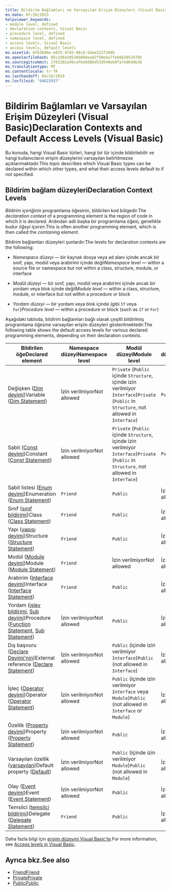 ```yaml
---
title: Bildirim Bağlamları ve Varsayılan Erişim Düzeyleri (Visual Basic)
ms.date: 07/20/2015
helpviewer_keywords:
- module level, defined
- declaration contexts, Visual Basic
- procedure level, defined
- namespace level, defined
- access levels, Visual Basic
- access levels, default levels
ms.assetid: bf63b96e-e825-4745-88c8-5dae222728db
ms.openlocfilehash: 05c2d6420526b660ead2f50eba7feb6b20524705
ms.sourcegitcommit: 2701302a99cafbe0d86d53d540eb0fa7e9b46b36
ms.translationtype: MT
ms.contentlocale: tr-TR
ms.lasthandoff: 04/28/2019
ms.locfileid: "64623937"
---
```

# <a name="declaration-contexts-and-default-access-levels-visual-basic"></a><span data-ttu-id="5a24f-102">Bildirim Bağlamları ve Varsayılan Erişim Düzeyleri (Visual Basic)</span><span class="sxs-lookup"><span data-stu-id="5a24f-102">Declaration Contexts and Default Access Levels (Visual Basic)</span></span>
<span data-ttu-id="5a24f-103">Bu konuda, hangi Visual Basic türleri, hangi bir tür içinde bildirilebilir ve hangi kullanıcıların erişim düzeylerini varsayılan belirtilmezse açıklanmaktadır.</span><span class="sxs-lookup"><span data-stu-id="5a24f-103">This topic describes which Visual Basic types can be declared within which other types, and what their access levels default to if not specified.</span></span>  
  
## <a name="declaration-context-levels"></a><span data-ttu-id="5a24f-104">Bildirim bağlam düzeyleri</span><span class="sxs-lookup"><span data-stu-id="5a24f-104">Declaration Context Levels</span></span>  
 <span data-ttu-id="5a24f-105">*Bildirim içeriğinin* programlama öğesinin, bildirilen kod bölgedir.</span><span class="sxs-lookup"><span data-stu-id="5a24f-105">The *declaration context* of a programming element is the region of code in which it is declared.</span></span> <span data-ttu-id="5a24f-106">Ardından adlı başka bir programlama öğesi, genellikle budur *öğeyi içeren*.</span><span class="sxs-lookup"><span data-stu-id="5a24f-106">This is often another programming element, which is then called the *containing element*.</span></span>  
  
 <span data-ttu-id="5a24f-107">Bildirim bağlamları düzeyleri şunlardır:</span><span class="sxs-lookup"><span data-stu-id="5a24f-107">The levels for declaration contexts are the following:</span></span>  
  
- <span data-ttu-id="5a24f-108">*Namespace düzeyi* — bir kaynak dosya veya ad alanı içinde ancak bir sınıf, yapı, modül veya arabirimi içinde değil</span><span class="sxs-lookup"><span data-stu-id="5a24f-108">*Namespace level* — within a source file or namespace but not within a class, structure, module, or interface</span></span>  
  
- <span data-ttu-id="5a24f-109">*Modül düzeyi* — bir sınıf, yapı, modül veya arabirimi içinde ancak bir yordam veya blok içinde değil</span><span class="sxs-lookup"><span data-stu-id="5a24f-109">*Module level* — within a class, structure, module, or interface but not within a procedure or block</span></span>  
  
- <span data-ttu-id="5a24f-110">*Yordam düzeyi* — bir yordam veya blok içinde (gibi `If` veya `For`)</span><span class="sxs-lookup"><span data-stu-id="5a24f-110">*Procedure level* — within a procedure or block (such as `If` or `For`)</span></span>  
  
 <span data-ttu-id="5a24f-111">Aşağıdaki tabloda, bildirim bağlamları bağlı olarak çeşitli bildirilmiş programlama öğesine varsayılan erişim düzeyleri gösterilmektedir.</span><span class="sxs-lookup"><span data-stu-id="5a24f-111">The following table shows the default access levels for various declared programming elements, depending on their declaration contexts.</span></span>  
  
|<span data-ttu-id="5a24f-112">Bildirilen öğe</span><span class="sxs-lookup"><span data-stu-id="5a24f-112">Declared element</span></span>|<span data-ttu-id="5a24f-113">Namespace düzeyi</span><span class="sxs-lookup"><span data-stu-id="5a24f-113">Namespace level</span></span>|<span data-ttu-id="5a24f-114">Modül düzeyi</span><span class="sxs-lookup"><span data-stu-id="5a24f-114">Module level</span></span>|<span data-ttu-id="5a24f-115">Yordam düzeyi</span><span class="sxs-lookup"><span data-stu-id="5a24f-115">Procedure level</span></span>|  
|----------------------|---------------------|------------------|---------------------|  
|<span data-ttu-id="5a24f-116">Değişken ([Dim deyimi](../../../visual-basic/language-reference/statements/dim-statement.md))</span><span class="sxs-lookup"><span data-stu-id="5a24f-116">Variable ([Dim Statement](../../../visual-basic/language-reference/statements/dim-statement.md))</span></span>|<span data-ttu-id="5a24f-117">İzin verilmiyor</span><span class="sxs-lookup"><span data-stu-id="5a24f-117">Not allowed</span></span>|<span data-ttu-id="5a24f-118">`Private` (`Public` içinde `Structure`, içinde izin verilmiyor `Interface`)</span><span class="sxs-lookup"><span data-stu-id="5a24f-118">`Private` (`Public` in `Structure`, not allowed in `Interface`)</span></span>|`Public`|  
|<span data-ttu-id="5a24f-119">Sabit ([Const deyimi](../../../visual-basic/language-reference/statements/const-statement.md))</span><span class="sxs-lookup"><span data-stu-id="5a24f-119">Constant ([Const Statement](../../../visual-basic/language-reference/statements/const-statement.md))</span></span>|<span data-ttu-id="5a24f-120">İzin verilmiyor</span><span class="sxs-lookup"><span data-stu-id="5a24f-120">Not allowed</span></span>|<span data-ttu-id="5a24f-121">`Private` (`Public` içinde `Structure`, içinde izin verilmiyor `Interface`)</span><span class="sxs-lookup"><span data-stu-id="5a24f-121">`Private` (`Public` in `Structure`, not allowed in `Interface`)</span></span>|`Public`|  
|<span data-ttu-id="5a24f-122">Sabit listesi ([Enum deyimi](../../../visual-basic/language-reference/statements/enum-statement.md))</span><span class="sxs-lookup"><span data-stu-id="5a24f-122">Enumeration ([Enum Statement](../../../visual-basic/language-reference/statements/enum-statement.md))</span></span>|`Friend`|`Public`|<span data-ttu-id="5a24f-123">İzin verilmiyor</span><span class="sxs-lookup"><span data-stu-id="5a24f-123">Not allowed</span></span>|  
|<span data-ttu-id="5a24f-124">Sınıf ([sınıf bildirimi](../../../visual-basic/language-reference/statements/class-statement.md))</span><span class="sxs-lookup"><span data-stu-id="5a24f-124">Class ([Class Statement](../../../visual-basic/language-reference/statements/class-statement.md))</span></span>|`Friend`|`Public`|<span data-ttu-id="5a24f-125">İzin verilmiyor</span><span class="sxs-lookup"><span data-stu-id="5a24f-125">Not allowed</span></span>|  
|<span data-ttu-id="5a24f-126">Yapı ([yapısı deyimi](../../../visual-basic/language-reference/statements/structure-statement.md))</span><span class="sxs-lookup"><span data-stu-id="5a24f-126">Structure ([Structure Statement](../../../visual-basic/language-reference/statements/structure-statement.md))</span></span>|`Friend`|`Public`|<span data-ttu-id="5a24f-127">İzin verilmiyor</span><span class="sxs-lookup"><span data-stu-id="5a24f-127">Not allowed</span></span>|  
|<span data-ttu-id="5a24f-128">Modül ([Module deyimi](../../../visual-basic/language-reference/statements/module-statement.md))</span><span class="sxs-lookup"><span data-stu-id="5a24f-128">Module ([Module Statement](../../../visual-basic/language-reference/statements/module-statement.md))</span></span>|`Friend`|<span data-ttu-id="5a24f-129">İzin verilmiyor</span><span class="sxs-lookup"><span data-stu-id="5a24f-129">Not allowed</span></span>|<span data-ttu-id="5a24f-130">İzin verilmiyor</span><span class="sxs-lookup"><span data-stu-id="5a24f-130">Not allowed</span></span>|  
|<span data-ttu-id="5a24f-131">Arabirim ([Interface deyimi](../../../visual-basic/language-reference/statements/interface-statement.md))</span><span class="sxs-lookup"><span data-stu-id="5a24f-131">Interface ([Interface Statement](../../../visual-basic/language-reference/statements/interface-statement.md))</span></span>|`Friend`|`Public`|<span data-ttu-id="5a24f-132">İzin verilmiyor</span><span class="sxs-lookup"><span data-stu-id="5a24f-132">Not allowed</span></span>|  
|<span data-ttu-id="5a24f-133">Yordam ([işlev bildirimi](../../../visual-basic/language-reference/statements/function-statement.md), [Sub deyimi](../../../visual-basic/language-reference/statements/sub-statement.md))</span><span class="sxs-lookup"><span data-stu-id="5a24f-133">Procedure ([Function Statement](../../../visual-basic/language-reference/statements/function-statement.md), [Sub Statement](../../../visual-basic/language-reference/statements/sub-statement.md))</span></span>|<span data-ttu-id="5a24f-134">İzin verilmiyor</span><span class="sxs-lookup"><span data-stu-id="5a24f-134">Not allowed</span></span>|`Public`|<span data-ttu-id="5a24f-135">İzin verilmiyor</span><span class="sxs-lookup"><span data-stu-id="5a24f-135">Not allowed</span></span>|  
|<span data-ttu-id="5a24f-136">Dış başvuru ([Declare Deyimi'nin](../../../visual-basic/language-reference/statements/declare-statement.md))</span><span class="sxs-lookup"><span data-stu-id="5a24f-136">External reference ([Declare Statement](../../../visual-basic/language-reference/statements/declare-statement.md))</span></span>|<span data-ttu-id="5a24f-137">İzin verilmiyor</span><span class="sxs-lookup"><span data-stu-id="5a24f-137">Not allowed</span></span>|<span data-ttu-id="5a24f-138">`Public` (içinde izin verilmiyor `Interface`)</span><span class="sxs-lookup"><span data-stu-id="5a24f-138">`Public` (not allowed in `Interface`)</span></span>|<span data-ttu-id="5a24f-139">İzin verilmiyor</span><span class="sxs-lookup"><span data-stu-id="5a24f-139">Not allowed</span></span>|  
|<span data-ttu-id="5a24f-140">İşleç ([Operator deyimi](../../../visual-basic/language-reference/statements/operator-statement.md))</span><span class="sxs-lookup"><span data-stu-id="5a24f-140">Operator ([Operator Statement](../../../visual-basic/language-reference/statements/operator-statement.md))</span></span>|<span data-ttu-id="5a24f-141">İzin verilmiyor</span><span class="sxs-lookup"><span data-stu-id="5a24f-141">Not allowed</span></span>|<span data-ttu-id="5a24f-142">`Public` (içinde izin verilmiyor `Interface` veya `Module`)</span><span class="sxs-lookup"><span data-stu-id="5a24f-142">`Public` (not allowed in `Interface` or `Module`)</span></span>|<span data-ttu-id="5a24f-143">İzin verilmiyor</span><span class="sxs-lookup"><span data-stu-id="5a24f-143">Not allowed</span></span>|  
|<span data-ttu-id="5a24f-144">Özellik ([Property deyimi](../../../visual-basic/language-reference/statements/property-statement.md))</span><span class="sxs-lookup"><span data-stu-id="5a24f-144">Property ([Property Statement](../../../visual-basic/language-reference/statements/property-statement.md))</span></span>|<span data-ttu-id="5a24f-145">İzin verilmiyor</span><span class="sxs-lookup"><span data-stu-id="5a24f-145">Not allowed</span></span>|`Public`|<span data-ttu-id="5a24f-146">İzin verilmiyor</span><span class="sxs-lookup"><span data-stu-id="5a24f-146">Not allowed</span></span>|  
|<span data-ttu-id="5a24f-147">Varsayılan özellik ([varsayılan](../../../visual-basic/language-reference/modifiers/default.md))</span><span class="sxs-lookup"><span data-stu-id="5a24f-147">Default property ([Default](../../../visual-basic/language-reference/modifiers/default.md))</span></span>|<span data-ttu-id="5a24f-148">İzin verilmiyor</span><span class="sxs-lookup"><span data-stu-id="5a24f-148">Not allowed</span></span>|<span data-ttu-id="5a24f-149">`Public` (içinde izin verilmiyor `Module`)</span><span class="sxs-lookup"><span data-stu-id="5a24f-149">`Public` (not allowed in `Module`)</span></span>|<span data-ttu-id="5a24f-150">İzin verilmiyor</span><span class="sxs-lookup"><span data-stu-id="5a24f-150">Not allowed</span></span>|  
|<span data-ttu-id="5a24f-151">Olay ([Event deyimi](../../../visual-basic/language-reference/statements/event-statement.md))</span><span class="sxs-lookup"><span data-stu-id="5a24f-151">Event ([Event Statement](../../../visual-basic/language-reference/statements/event-statement.md))</span></span>|<span data-ttu-id="5a24f-152">İzin verilmiyor</span><span class="sxs-lookup"><span data-stu-id="5a24f-152">Not allowed</span></span>|`Public`|<span data-ttu-id="5a24f-153">İzin verilmiyor</span><span class="sxs-lookup"><span data-stu-id="5a24f-153">Not allowed</span></span>|  
|<span data-ttu-id="5a24f-154">Temsilci ([temsilci bildirimi](../../../visual-basic/language-reference/statements/delegate-statement.md))</span><span class="sxs-lookup"><span data-stu-id="5a24f-154">Delegate ([Delegate Statement](../../../visual-basic/language-reference/statements/delegate-statement.md))</span></span>|`Friend`|`Public`|<span data-ttu-id="5a24f-155">İzin verilmiyor</span><span class="sxs-lookup"><span data-stu-id="5a24f-155">Not allowed</span></span>|  
  
 <span data-ttu-id="5a24f-156">Daha fazla bilgi için [erişim düzeyini Visual Basic'te](../../../visual-basic/programming-guide/language-features/declared-elements/access-levels.md).</span><span class="sxs-lookup"><span data-stu-id="5a24f-156">For more information, see [Access levels in Visual Basic](../../../visual-basic/programming-guide/language-features/declared-elements/access-levels.md).</span></span>  
  
## <a name="see-also"></a><span data-ttu-id="5a24f-157">Ayrıca bkz.</span><span class="sxs-lookup"><span data-stu-id="5a24f-157">See also</span></span>

- [<span data-ttu-id="5a24f-158">Friend</span><span class="sxs-lookup"><span data-stu-id="5a24f-158">Friend</span></span>](../../../visual-basic/language-reference/modifiers/friend.md)
- [<span data-ttu-id="5a24f-159">Private</span><span class="sxs-lookup"><span data-stu-id="5a24f-159">Private</span></span>](../../../visual-basic/language-reference/modifiers/private.md)
- [<span data-ttu-id="5a24f-160">Public</span><span class="sxs-lookup"><span data-stu-id="5a24f-160">Public</span></span>](../../../visual-basic/language-reference/modifiers/public.md)
